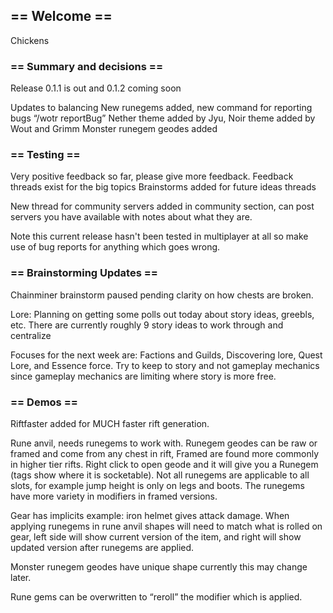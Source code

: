 ## == Welcome ==
Chickens

### == Summary and decisions ==
Release 0.1.1 is out and 0.1.2 coming soon

Updates to balancing
New runegems added, new command for reporting bugs “/wotr reportBug”
Nether theme added by Jyu, Noir theme added by Wout and Grimm
Monster runegem geodes added

### == Testing ==
Very positive feedback so far, please give more feedback.
Feedback threads exist for the big topics
Brainstorms added for future ideas threads

New thread for community servers added in community section, can post servers you have available with notes about what they are. 

Note this current release hasn't been tested in multiplayer at all so make use of bug reports for anything which goes wrong. 

### == Brainstorming Updates ==
Chainminer brainstorm paused pending clarity on how chests are broken. 

Lore: 
Planning on getting some polls out today about story ideas, greebls, etc.
There are currently roughly 9 story ideas to work through and centralize

Focuses for the next week are: Factions and Guilds, Discovering lore, Quest Lore, and Essence force.
Try to keep to story and not gameplay mechanics since gameplay mechanics are limiting where story is more free. 

### == Demos ==
Riftfaster added for MUCH faster rift generation. 

Rune anvil, needs runegems to work with. Runegem geodes can be raw or framed and come from any chest in rift, Framed are found more commonly in higher tier rifts. Right click to open geode and it will give you a Runegem (tags show where it is socketable). Not all runegems are applicable to all slots, for example jump height is only on legs and boots. The runegems have more variety in modifiers in framed versions. 

Gear has implicits example: iron helmet gives attack damage. When applying runegems in rune anvil shapes will need to match what is rolled on gear, left side will show current version of the item, and right will show updated version after runegems are applied. 

Monster runegem geodes have unique shape currently this may change later. 

Rune gems can be overwritten to “reroll” the modifier which is applied. 

